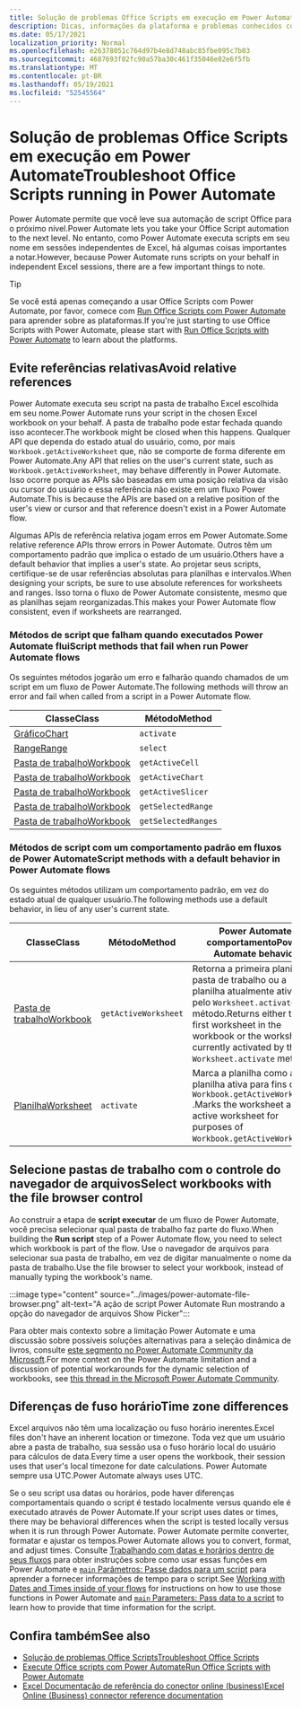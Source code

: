 ```yaml
---
title: Solução de problemas Office Scripts em execução em Power Automate
description: Dicas, informações da plataforma e problemas conhecidos com a integração entre Office Scripts e Power Automate.
ms.date: 05/17/2021
localization_priority: Normal
ms.openlocfilehash: e26378051c764d97b4e8d748abc85fbe095c7b03
ms.sourcegitcommit: 4687693f02fc90a57ba30c461f35046e02e6f5fb
ms.translationtype: MT
ms.contentlocale: pt-BR
ms.lasthandoff: 05/19/2021
ms.locfileid: "52545564"
---
```

# <a name="troubleshoot-office-scripts-running-in-power-automate"></a><span data-ttu-id="3b1e5-103">Solução de problemas Office Scripts em execução em Power Automate</span><span class="sxs-lookup"><span data-stu-id="3b1e5-103">Troubleshoot Office Scripts running in Power Automate</span></span>

<span data-ttu-id="3b1e5-104">Power Automate permite que você leve sua automação de script Office para o próximo nível.</span><span class="sxs-lookup"><span data-stu-id="3b1e5-104">Power Automate lets you take your Office Script automation to the next level.</span></span> <span data-ttu-id="3b1e5-105">No entanto, como Power Automate executa scripts em seu nome em sessões independentes de Excel, há algumas coisas importantes a notar.</span><span class="sxs-lookup"><span data-stu-id="3b1e5-105">However, because Power Automate runs scripts on your behalf in independent Excel sessions, there are a few important things to note.</span></span>

> [!TIP]
> <span data-ttu-id="3b1e5-106">Se você está apenas começando a usar Office Scripts com Power Automate, por favor, comece com [Run Office Scripts com Power Automate](../develop/power-automate-integration.md) para aprender sobre as plataformas.</span><span class="sxs-lookup"><span data-stu-id="3b1e5-106">If you're just starting to use Office Scripts with Power Automate, please start with [Run Office Scripts with Power Automate](../develop/power-automate-integration.md) to learn about the platforms.</span></span>

## <a name="avoid-relative-references"></a><span data-ttu-id="3b1e5-107">Evite referências relativas</span><span class="sxs-lookup"><span data-stu-id="3b1e5-107">Avoid relative references</span></span>

<span data-ttu-id="3b1e5-108">Power Automate executa seu script na pasta de trabalho Excel escolhida em seu nome.</span><span class="sxs-lookup"><span data-stu-id="3b1e5-108">Power Automate runs your script in the chosen Excel workbook on your behalf.</span></span> <span data-ttu-id="3b1e5-109">A pasta de trabalho pode estar fechada quando isso acontecer.</span><span class="sxs-lookup"><span data-stu-id="3b1e5-109">The workbook might be closed when this happens.</span></span> <span data-ttu-id="3b1e5-110">Qualquer API que dependa do estado atual do usuário, como, por mais `Workbook.getActiveWorksheet` que, não se comporte de forma diferente em Power Automate.</span><span class="sxs-lookup"><span data-stu-id="3b1e5-110">Any API that relies on the user's current state, such as `Workbook.getActiveWorksheet`, may behave differently in Power Automate.</span></span> <span data-ttu-id="3b1e5-111">Isso ocorre porque as APIs são baseadas em uma posição relativa da visão ou cursor do usuário e essa referência não existe em um fluxo Power Automate.</span><span class="sxs-lookup"><span data-stu-id="3b1e5-111">This is because the APIs are based on a relative position of the user's view or cursor and that reference doesn't exist in a Power Automate flow.</span></span>

<span data-ttu-id="3b1e5-112">Algumas APIs de referência relativa jogam erros em Power Automate.</span><span class="sxs-lookup"><span data-stu-id="3b1e5-112">Some relative reference APIs throw errors in Power Automate.</span></span> <span data-ttu-id="3b1e5-113">Outros têm um comportamento padrão que implica o estado de um usuário.</span><span class="sxs-lookup"><span data-stu-id="3b1e5-113">Others have a default behavior that implies a user's state.</span></span> <span data-ttu-id="3b1e5-114">Ao projetar seus scripts, certifique-se de usar referências absolutas para planilhas e intervalos.</span><span class="sxs-lookup"><span data-stu-id="3b1e5-114">When designing your scripts, be sure to use absolute references for worksheets and ranges.</span></span> <span data-ttu-id="3b1e5-115">Isso torna o fluxo de Power Automate consistente, mesmo que as planilhas sejam reorganizadas.</span><span class="sxs-lookup"><span data-stu-id="3b1e5-115">This makes your Power Automate flow consistent, even if worksheets are rearranged.</span></span>

### <a name="script-methods-that-fail-when-run-power-automate-flows"></a><span data-ttu-id="3b1e5-116">Métodos de script que falham quando executados Power Automate flui</span><span class="sxs-lookup"><span data-stu-id="3b1e5-116">Script methods that fail when run Power Automate flows</span></span>

<span data-ttu-id="3b1e5-117">Os seguintes métodos jogarão um erro e falharão quando chamados de um script em um fluxo de Power Automate.</span><span class="sxs-lookup"><span data-stu-id="3b1e5-117">The following methods will throw an error and fail when called from a script in a Power Automate flow.</span></span>

| <span data-ttu-id="3b1e5-118">Classe</span><span class="sxs-lookup"><span data-stu-id="3b1e5-118">Class</span></span> | <span data-ttu-id="3b1e5-119">Método</span><span class="sxs-lookup"><span data-stu-id="3b1e5-119">Method</span></span> |
|--|--|
| [<span data-ttu-id="3b1e5-120">Gráfico</span><span class="sxs-lookup"><span data-stu-id="3b1e5-120">Chart</span></span>](/javascript/api/office-scripts/excelscript/excelscript.chart) | `activate` |
| [<span data-ttu-id="3b1e5-121">Range</span><span class="sxs-lookup"><span data-stu-id="3b1e5-121">Range</span></span>](/javascript/api/office-scripts/excelscript/excelscript.range) | `select` |
| [<span data-ttu-id="3b1e5-122">Pasta de trabalho</span><span class="sxs-lookup"><span data-stu-id="3b1e5-122">Workbook</span></span>](/javascript/api/office-scripts/excelscript/excelscript.workbook) | `getActiveCell` |
| [<span data-ttu-id="3b1e5-123">Pasta de trabalho</span><span class="sxs-lookup"><span data-stu-id="3b1e5-123">Workbook</span></span>](/javascript/api/office-scripts/excelscript/excelscript.workbook) | `getActiveChart` |
| [<span data-ttu-id="3b1e5-124">Pasta de trabalho</span><span class="sxs-lookup"><span data-stu-id="3b1e5-124">Workbook</span></span>](/javascript/api/office-scripts/excelscript/excelscript.workbook) | `getActiveSlicer` |
| [<span data-ttu-id="3b1e5-125">Pasta de trabalho</span><span class="sxs-lookup"><span data-stu-id="3b1e5-125">Workbook</span></span>](/javascript/api/office-scripts/excelscript/excelscript.workbook) | `getSelectedRange` |
| [<span data-ttu-id="3b1e5-126">Pasta de trabalho</span><span class="sxs-lookup"><span data-stu-id="3b1e5-126">Workbook</span></span>](/javascript/api/office-scripts/excelscript/excelscript.workbook) | `getSelectedRanges` |

### <a name="script-methods-with-a-default-behavior-in-power-automate-flows"></a><span data-ttu-id="3b1e5-127">Métodos de script com um comportamento padrão em fluxos de Power Automate</span><span class="sxs-lookup"><span data-stu-id="3b1e5-127">Script methods with a default behavior in Power Automate flows</span></span>

<span data-ttu-id="3b1e5-128">Os seguintes métodos utilizam um comportamento padrão, em vez do estado atual de qualquer usuário.</span><span class="sxs-lookup"><span data-stu-id="3b1e5-128">The following methods use a default behavior, in lieu of any user's current state.</span></span>

| <span data-ttu-id="3b1e5-129">Classe</span><span class="sxs-lookup"><span data-stu-id="3b1e5-129">Class</span></span> | <span data-ttu-id="3b1e5-130">Método</span><span class="sxs-lookup"><span data-stu-id="3b1e5-130">Method</span></span> | <span data-ttu-id="3b1e5-131">Power Automate comportamento</span><span class="sxs-lookup"><span data-stu-id="3b1e5-131">Power Automate behavior</span></span> |
|--|--|--|
| [<span data-ttu-id="3b1e5-132">Pasta de trabalho</span><span class="sxs-lookup"><span data-stu-id="3b1e5-132">Workbook</span></span>](/javascript/api/office-scripts/excelscript/excelscript.workbook) | `getActiveWorksheet` | <span data-ttu-id="3b1e5-133">Retorna a primeira planilha na pasta de trabalho ou a planilha atualmente ativada pelo `Worksheet.activate` método.</span><span class="sxs-lookup"><span data-stu-id="3b1e5-133">Returns either the first worksheet in the workbook or the worksheet currently activated by the `Worksheet.activate` method.</span></span> |
| [<span data-ttu-id="3b1e5-134">Planilha</span><span class="sxs-lookup"><span data-stu-id="3b1e5-134">Worksheet</span></span>](/javascript/api/office-scripts/excelscript/excelscript.worksheet) | `activate` | <span data-ttu-id="3b1e5-135">Marca a planilha como a planilha ativa para fins de `Workbook.getActiveWorksheet` .</span><span class="sxs-lookup"><span data-stu-id="3b1e5-135">Marks the worksheet as the active worksheet for purposes of `Workbook.getActiveWorksheet`.</span></span> |

## <a name="select-workbooks-with-the-file-browser-control"></a><span data-ttu-id="3b1e5-136">Selecione pastas de trabalho com o controle do navegador de arquivos</span><span class="sxs-lookup"><span data-stu-id="3b1e5-136">Select workbooks with the file browser control</span></span>

<span data-ttu-id="3b1e5-137">Ao construir a etapa de **script executar** de um fluxo de Power Automate, você precisa selecionar qual pasta de trabalho faz parte do fluxo.</span><span class="sxs-lookup"><span data-stu-id="3b1e5-137">When building the **Run script** step of a Power Automate flow, you need to select which workbook is part of the flow.</span></span> <span data-ttu-id="3b1e5-138">Use o navegador de arquivos para selecionar sua pasta de trabalho, em vez de digitar manualmente o nome da pasta de trabalho.</span><span class="sxs-lookup"><span data-stu-id="3b1e5-138">Use the file browser to select your workbook, instead of manually typing the workbook's name.</span></span>

:::image type="content" source="../images/power-automate-file-browser.png" alt-text="A ação de script Power Automate Run mostrando a opção do navegador de arquivos Show Picker":::

<span data-ttu-id="3b1e5-140">Para obter mais contexto sobre a limitação Power Automate e uma discussão sobre possíveis soluções alternativas para a seleção dinâmica de livros, consulte [este segmento no Power Automate Community da Microsoft](https://powerusers.microsoft.com/t5/Power-Automate-Ideas/Allow-for-dynamic-quot-file-quot-value-for-excel-quot-get-a-row/idi-p/103091#).</span><span class="sxs-lookup"><span data-stu-id="3b1e5-140">For more context on the Power Automate limitation and a discussion of potential workarounds for the dynamic selection of workbooks, see [this thread in the Microsoft Power Automate Community](https://powerusers.microsoft.com/t5/Power-Automate-Ideas/Allow-for-dynamic-quot-file-quot-value-for-excel-quot-get-a-row/idi-p/103091#).</span></span>

## <a name="time-zone-differences"></a><span data-ttu-id="3b1e5-141">Diferenças de fuso horário</span><span class="sxs-lookup"><span data-stu-id="3b1e5-141">Time zone differences</span></span>

<span data-ttu-id="3b1e5-142">Excel arquivos não têm uma localização ou fuso horário inerentes.</span><span class="sxs-lookup"><span data-stu-id="3b1e5-142">Excel files don't have an inherent location or timezone.</span></span> <span data-ttu-id="3b1e5-143">Toda vez que um usuário abre a pasta de trabalho, sua sessão usa o fuso horário local do usuário para cálculos de data.</span><span class="sxs-lookup"><span data-stu-id="3b1e5-143">Every time a user opens the workbook, their session uses that user's local timezone for date calculations.</span></span> <span data-ttu-id="3b1e5-144">Power Automate sempre usa UTC.</span><span class="sxs-lookup"><span data-stu-id="3b1e5-144">Power Automate always uses UTC.</span></span>

<span data-ttu-id="3b1e5-145">Se o seu script usa datas ou horários, pode haver diferenças comportamentais quando o script é testado localmente versus quando ele é executado através de Power Automate.</span><span class="sxs-lookup"><span data-stu-id="3b1e5-145">If your script uses dates or times, there may be behavioral differences when the script is tested locally versus when it is run through Power Automate.</span></span> <span data-ttu-id="3b1e5-146">Power Automate permite converter, formatar e ajustar os tempos.</span><span class="sxs-lookup"><span data-stu-id="3b1e5-146">Power Automate allows you to convert, format, and adjust times.</span></span> <span data-ttu-id="3b1e5-147">Consulte [Trabalhando com datas e horários dentro de seus fluxos](https://flow.microsoft.com/blog/working-with-dates-and-times/) para obter instruções sobre como usar essas funções em Power Automate e [ `main` Parâmetros: Passe dados para um script](../develop/power-automate-integration.md#main-parameters-pass-data-to-a-script) para aprender a fornecer informações de tempo para o script.</span><span class="sxs-lookup"><span data-stu-id="3b1e5-147">See [Working with Dates and Times inside of your flows](https://flow.microsoft.com/blog/working-with-dates-and-times/) for instructions on how to use those functions in Power Automate and [`main` Parameters: Pass data to a script](../develop/power-automate-integration.md#main-parameters-pass-data-to-a-script) to learn how to provide that time information for the script.</span></span>

## <a name="see-also"></a><span data-ttu-id="3b1e5-148">Confira também</span><span class="sxs-lookup"><span data-stu-id="3b1e5-148">See also</span></span>

- [<span data-ttu-id="3b1e5-149">Solução de problemas Office Scripts</span><span class="sxs-lookup"><span data-stu-id="3b1e5-149">Troubleshoot Office Scripts</span></span>](troubleshooting.md)
- [<span data-ttu-id="3b1e5-150">Execute Office scripts com Power Automate</span><span class="sxs-lookup"><span data-stu-id="3b1e5-150">Run Office Scripts with Power Automate</span></span>](../develop/power-automate-integration.md)
- [<span data-ttu-id="3b1e5-151">Excel Documentação de referência do conector online (business)</span><span class="sxs-lookup"><span data-stu-id="3b1e5-151">Excel Online (Business) connector reference documentation</span></span>](/connectors/excelonlinebusiness/)
